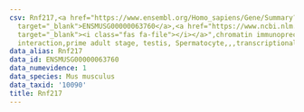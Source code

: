 ```yaml
---
csv: Rnf217,<a href="https://www.ensembl.org/Homo_sapiens/Gene/Summary?db=core;g=ENSMUSG00000063760"
  target="_blank">ENSMUSG00000063760</a>,<a href="https://www.ncbi.nlm.nih.gov/pubmed/25450459"
  target="_blank"><i class="fas fa-file"></i></a>",chromatin immunoprecipitation assay,direct
  interaction,prime adult stage, testis, Spermatocyte,,,transcriptional regulation,
data_alias: Rnf217
data_id: ENSMUSG00000063760
data_numevidence: 1
data_species: Mus musculus
data_taxid: '10090'
title: Rnf217
---
```

